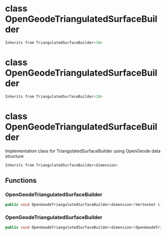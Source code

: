 # class OpenGeodeTriangulatedSurfaceBuilder


```cpp
Inherits from TriangulatedSurfaceBuilder<3U>
```



# class OpenGeodeTriangulatedSurfaceBuilder


```cpp
Inherits from TriangulatedSurfaceBuilder<2U>
```



# class OpenGeodeTriangulatedSurfaceBuilder


 Implementation class for TriangulatedSurfaceBuilder using OpenGeode data structure



```cpp
Inherits from TriangulatedSurfaceBuilder<dimension>
```



## Functions

### OpenGeodeTriangulatedSurfaceBuilder

```cpp
public void OpenGeodeTriangulatedSurfaceBuilder<dimension>(VertexSet & vertex_set, MeshBuilderFactoryKey )
```


### OpenGeodeTriangulatedSurfaceBuilder

```cpp
public void OpenGeodeTriangulatedSurfaceBuilder<dimension>(OpenGeodeTriangulatedSurface<dimension> & mesh)
```




